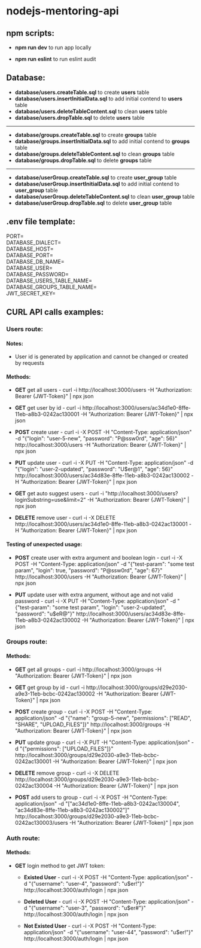 # nodejs-mentoring-api

## npm scripts:

* **npm run dev** to run app locally

* **npm run eslint** to run eslint audit

## Database:

* **database/users.createTable.sql** to create **users** table
* **database/users.insertInitialData.sql** to add initial contend to **users** table
* **database/users.deleteTableContent.sql** to clean **users** table
* **database/users.dropTable.sql** to delete **users** table

---

* **database/groups.createTable.sql** to create **groups** table
* **database/groups.insertInitialData.sql** to add initial contend to **groups** table
* **database/groups.deleteTableContent.sql** to clean **groups** table
* **database/groups.dropTable.sql** to delete **groups** table

---

* **database/userGroup.createTable.sql** to create **user_group** table
* **database/userGroup.insertInitialData.sql** to add initial contend to **user_group** table
* **database/userGroup.deleteTableContent.sql** to clean **user_group** table
* **database/userGroup.dropTable.sql** to delete **user_group** table

## .env file template:
PORT=  
DATABASE_DIALECT=  
DATABASE_HOST=  
DATABASE_PORT=  
DATABASE_DB_NAME=  
DATABASE_USER=  
DATABASE_PASSWORD=  
DATABASE_USERS_TABLE_NAME=  
DATABASE_GROUPS_TABLE_NAME=  
JWT_SECRET_KEY=  

## CURL API calls examples:

### Users route:

#### Notes:

* User id is generated by application and cannot be changed or created by requests

#### Methods:

* **GET** get all users - curl -i http://localhost:3000/users -H "Authorization: Bearer {JWT-Token}" | npx json

* **GET** get user by id - curl -i http://localhost:3000/users/ac34d1e0-8ffe-11eb-a8b3-0242ac130001 -H "Authorization: Bearer {JWT-Token}" | npx json

* **POST** create user - curl -i -X POST -H "Content-Type: application/json" -d "{\"login\": \"user-5-new\", \"password\": \"P@ssw0rd\", \"age\": 56}" http://localhost:3000/users -H "Authorization: Bearer {JWT-Token}" | npx json

* **PUT** update user - curl -i -X PUT -H "Content-Type: application/json" -d "{\"login\": \"user-2-updated\", \"password\": \"U$er@1\", \"age\": 56}" http://localhost:3000/users/ac34d83e-8ffe-11eb-a8b3-0242ac130002 -H "Authorization: Bearer {JWT-Token}" | npx json

* **GET** get auto suggest users - curl -i "http://localhost:3000/users?loginSubstring=use&limit=2" -H "Authorization: Bearer {JWT-Token}" | npx json

* **DELETE** remove user - curl -i -X DELETE http://localhost:3000/users/ac34d1e0-8ffe-11eb-a8b3-0242ac130001 -H "Authorization: Bearer {JWT-Token}" | npx json

#### Testing of unexpected usage:

* **POST** create user with extra argument and boolean login - curl -i -X POST -H "Content-Type: application/json" -d "{\"test-param\": \"some test param\", \"login\": true, \"password\": \"P@ssw0rd\", \"age\": 67}" http://localhost:3000/users -H "Authorization: Bearer {JWT-Token}" | npx json

* **PUT** update user with extra argument, without age and not valid password - curl -i -X PUT -H "Content-Type: application/json" -d "{\"test-param\": \"some test param\", \"login\": \"user-2-updated\", \"password\": \"u$eR@\"}" http://localhost:3000/users/ac34d83e-8ffe-11eb-a8b3-0242ac130002 -H "Authorization: Bearer {JWT-Token}" | npx json

### Groups route:

#### Methods:

* **GET** get all groups - curl -i http://localhost:3000/groups -H "Authorization: Bearer {JWT-Token}" | npx json

* **GET** get group by id - curl -i http://localhost:3000/groups/d29e2030-a9e3-11eb-bcbc-0242ac130002 -H "Authorization: Bearer {JWT-Token}" | npx json

* **POST** create group - curl -i -X POST -H "Content-Type: application/json" -d "{\"name\": \"group-5-new\", \"permissions\": [\"READ\", \"SHARE\", \"UPLOAD_FILES\"]}" http://localhost:3000/groups -H "Authorization: Bearer {JWT-Token}" | npx json

* **PUT** update group - curl -i -X PUT -H "Content-Type: application/json" -d "{\"permissions\": [\"UPLOAD_FILES\"]}" http://localhost:3000/groups/d29e2030-a9e3-11eb-bcbc-0242ac130001 -H "Authorization: Bearer {JWT-Token}" | npx json

* **DELETE** remove group - curl -i -X DELETE http://localhost:3000/groups/d29e2030-a9e3-11eb-bcbc-0242ac130004 -H "Authorization: Bearer {JWT-Token}" | npx json

* **POST** add users to group - curl -i -X POST -H "Content-Type: application/json" -d "[\"ac34d1e0-8ffe-11eb-a8b3-0242ac130004\", \"ac34d83e-8ffe-11eb-a8b3-0242ac130002\"]" http://localhost:3000/groups/d29e2030-a9e3-11eb-bcbc-0242ac130003/users -H "Authorization: Bearer {JWT-Token}" | npx json

### Auth route:

#### Methods:

* **GET** login method to get JWT token:
  * **Existed User** - curl -i -X POST -H "Content-Type: application/json" -d "{\"username\": \"user-4\", \"password\": \"u$er!\"}" http://localhost:3000/auth/login | npx json

  * **Deleted User** - curl -i -X POST -H "Content-Type: application/json" -d "{\"username\": \"user-3\", \"password\": \"u$er#\"}" http://localhost:3000/auth/login | npx json

  * **Not Existed User** - curl -i -X POST -H "Content-Type: application/json" -d "{\"username\": \"user-44\", \"password\": \"u$er!\"}" http://localhost:3000/auth/login | npx json
